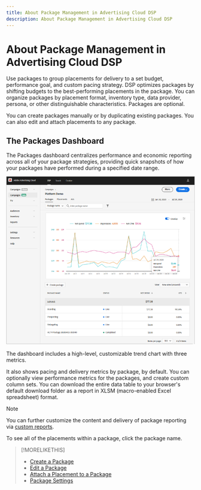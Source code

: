 ```yaml
---
title: About Package Management in Advertising Cloud DSP
description: About Package Management in Advertising Cloud DSP
---
```


# About Package Management in Advertising Cloud DSP

Use packages to group placements for delivery to a set budget, performance goal, and custom pacing strategy. DSP optimizes packages by shifting budgets to the best-performing placements in the package. You can organize packages by placement format, inventory type, data provider, persona, or other distinguishable characteristics. Packages are optional.

You can create packages manually or by duplicating existing packages. You can also edit and attach placements to any package.

## The Packages Dashboard

The Packages dashboard centralizes performance and economic reporting across all of your package strategies, providing quick snapshots of how your packages have performed during a specified date range.

![Packages dashboard](/help/dsp/assets/package-dashboard.png)

The dashboard includes a high-level, customizable trend chart with three metrics.

It also shows pacing and delivery metrics by package, by default. You can optionally view performance metrics for the packages, and create custom column sets. You can download the entire data table to your browser's default download folder as a report in XLSM (macro-enabled Excel spreadsheet) format.

>[!NOTE]
>
>You can further customize the content and delivery of package reporting via [custom reports](/help/dsp/reports/report-about.md).

To see all of the placements within a package, click the package name.

>[!MORELIKETHIS]
>
>* [Create a Package](package-create.md)
>* [Edit a Package](package-edit.md)
>* [Attach a Placement to a Package](package-attach-placement.md)
>* [Package Settings](package-settings.md)
